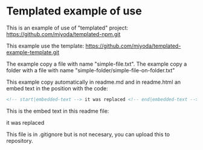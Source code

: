 # Templated example of use

This is an example of use of "templated" project:
https://github.com/miyoda/templated-npm.git

This example use the template:
https://github.com/miyoda/templated-example-template.git


The example copy a file with name "simple-file.txt".
The example copy a folder with a file with name "simple-folder/simple-file-on-folder.txt"

This example copy automatically in readme.md and in readme.html an embed text in the position with the code:
```html
<!-- start|embedded-text --> it was replaced <!-- end|embedded-text -->
```

This is the embed text in this readme file:
<!-- start|embedded-text --> it was replaced <!-- end|embedded-text -->

This file is in .gitignore but is not necesary, you can upload this to repository.